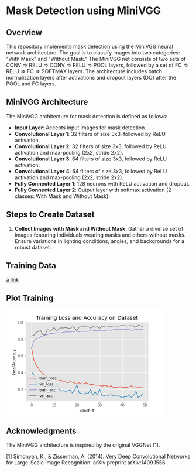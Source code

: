 # Mask Detection using MiniVGG

## Overview

This repository implements mask detection using the MiniVGG neural network architecture. The goal is to classify images into two categories: "With Mask" and "Without Mask." The MiniVGG net consists of two sets of CONV => RELU => CONV => RELU => POOL layers, followed by a set of FC => RELU => FC => SOFTMAX layers. The architecture includes batch normalization layers after activations and dropout layers (DO) after the POOL and FC layers.

## MiniVGG Architecture

The MiniVGG architecture for mask detection is defined as follows:

- **Input Layer**: Accepts input images for mask detection.
- **Convolutional Layer 1**: 32 filters of size 3x3, followed by ReLU activation.
- **Convolutional Layer 2**: 32 filters of size 3x3, followed by ReLU activation and max-pooling (2x2, stride 2x2).
- **Convolutional Layer 3**: 64 filters of size 3x3, followed by ReLU activation.
- **Convolutional Layer 4**: 64 filters of size 3x3, followed by ReLU activation and max-pooling (2x2, stride 2x2).
- **Fully Connected Layer 1**: 128 neurons with ReLU activation and dropout.
- **Fully Connected Layer 2**: Output layer with softmax activation (2 classes: With Mask and Without Mask).

## Steps to Create Dataset

1. **Collect Images with Mask and Without Mask**: Gather a diverse set of images featuring individuals wearing masks and others without masks. Ensure variations in lighting conditions, angles, and backgrounds for a robust dataset.

## Training Data
[a link](https://github.com/AJustiago/Mask-Detection/blob/main/train.py)

## Plot Training
![plot](plot.png)

## Acknowledgments
The MiniVGG architecture is inspired by the original VGGNet [1].

[1] Simonyan, K., & Zisserman, A. (2014). Very Deep Convolutional Networks for Large-Scale Image Recognition. arXiv preprint arXiv:1409.1556.
